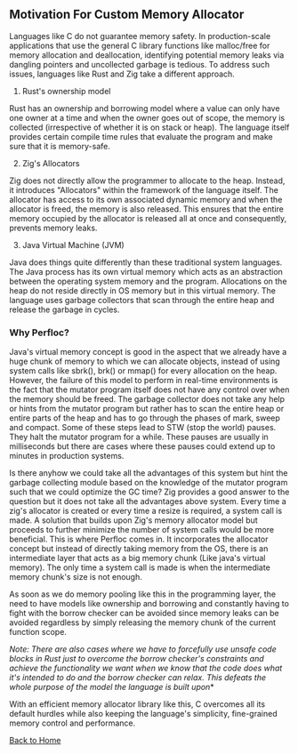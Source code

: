 ## Motivation For Custom Memory Allocator

Languages like C do not guarantee memory safety. In production-scale applications that use the general C library functions like malloc/free for memory allocation and deallocation, identifying potential memory leaks via dangling pointers and uncollected garbage is tedious. To address such issues, languages like Rust and Zig take a different approach.

1) Rust's ownership model

Rust has an ownership and borrowing model where a value can only have one owner at a time and when the owner goes out of scope, the memory is collected (irrespective of whether it is on stack or heap). The language itself provides certain compile time rules that evaluate the program and make sure that it is memory-safe.


2) Zig's Allocators

Zig does not directly allow the programmer to allocate to the heap. Instead, it introduces "Allocators" within the framework of the language itself. The allocator has access to its own associated dynamic memory and when the allocator is freed, the memory is also released. This ensures that the entire memory occupied by the allocator is released all at once and consequently, prevents memory leaks.


3) Java Virtual Machine (JVM)

Java does things quite differently than these traditional system languages. The Java process has its own virtual memory which acts as an abstraction between the operating system memory and the program. Allocations on the heap do not reside directly in OS memory but in this virtual memory. The language uses garbage collectors that scan through the entire heap and release the garbage in cycles. 


### Why Perfloc?

Java's virtual memory concept is good in the aspect that we already have a huge chunk of memory to which we can allocate objects, instead of using system calls like sbrk(), brk() or mmap() for every allocation on the heap. However, the failure of this model to perform in real-time environments is the fact that the mutator program itself does not have any control over when the memory should be freed. The garbage collector does not take any help or hints from the mutator program but rather has to scan the entire heap or entire parts of the heap and has to go through the phases of mark, sweep and compact. Some of these steps lead to STW (stop the world) pauses. They halt the mutator program for a while. These pauses are usually in milliseconds but there are cases where these pauses could extend up to minutes in production systems.

Is there anyhow we could take all the advantages of this system but hint the garbage collecting module based on the knowledge of the mutator program such that we could optimize the GC time? Zig provides a good answer to the question but it does not take all the advantages above system.
Every time a zig's allocator is created or every time a resize is required, a system call is made. A solution that builds upon Zig's memory allocator model but proceeds to further minimize the number of system calls would be more beneficial. This is where Perfloc comes in. It incorporates the allocator concept but instead of directly taking memory from the OS, there is an intermediate layer that acts as a big memory chunk (Like java's virtual memory). The only time a system call is made is when the intermediate memory chunk's size is not enough. 

As soon as we do memory pooling like this in the programming layer, the need to have models like ownership and borrowing and constantly having to fight with the borrow checker can be avoided since memory leaks can be avoided regardless by simply releasing the memory chunk of the current function scope.

*Note: There are also cases where we have to forcefully use unsafe code blocks in Rust just to overcome the borrow checker's constraints and achieve the functionality we want when we know that the code does what it's intended to do and the borrow checker can relax. This defeats the whole purpose of the model the language is built upon**

With an efficient memory allocator library like this, C overcomes all its default hurdles while also keeping the language's simplicity, fine-grained memory control and performance.

[Back to Home](../readme.md)
